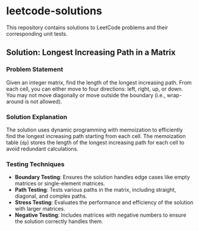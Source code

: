 # leetcode-solutions
This repository contains solutions to LeetCode problems and their corresponding unit tests.

## Solution: Longest Increasing Path in a Matrix

### Problem Statement
Given an integer matrix, find the length of the longest increasing path. From each cell, you can either move to four directions: left, right, up, or down. You may not move diagonally or move outside the boundary (i.e., wrap-around is not allowed).

### Solution Explanation
The solution uses dynamic programming with memoization to efficiently find the longest increasing path starting from each cell. The memoization table (`dp`) stores the length of the longest increasing path for each cell to avoid redundant calculations.

### Testing Techniques
- **Boundary Testing**: Ensures the solution handles edge cases like empty matrices or single-element matrices.
- **Path Testing**: Tests various paths in the matrix, including straight, diagonal, and complex paths.
- **Stress Testing**: Evaluates the performance and efficiency of the solution with larger matrices.
- **Negative Testing**: Includes matrices with negative numbers to ensure the solution correctly handles them.
